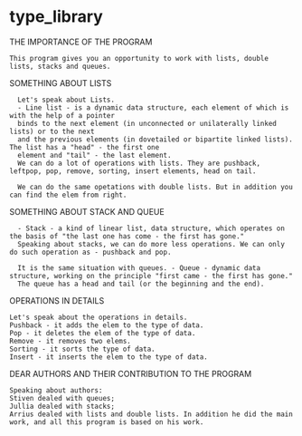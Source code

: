 # type_library

THE IMPORTANCE OF THE PROGRAM
 
    This program gives you an opportunity to work with lists, double lists, stacks and queues.
    
   SOMETHING ABOUT LISTS
   
      Let's speak about Lists.
      - Line list - is a dynamic data structure, each element of which is with the help of a pointer
      binds to the next element (in unconnected or unilaterally linked lists) or to the next
      and the previous elements (in dovetailed or bipartite linked lists). The list has a "head" - the first one
      element and "tail" - the last element.
      We can do a lot of operations with lists. They are pushback, leftpop, pop, remove, sorting, insert elements, head on tail.

      We can do the same opetations with double lists. But in addition you can find the elem from right.

  SOMETHING ABOUT STACK AND QUEUE
  
      - Stack - a kind of linear list, data structure, which operates on the basis of "the last one has come - the first has gone."
      Speaking about stacks, we can do more less operations. We can only do such operation as - pushback and pop.

      It is the same situation with queues. - Queue - dynamic data structure, working on the principle "first came - the first has gone."
      The queue has a head and tail (or the beginning and the end).

OPERATIONS IN DETAILS

    Let's speak about the operations in details.
    Pushback - it adds the elem to the type of data.
    Pop - it deletes the elem of the type of data.
    Remove - it removes two elems.
    Sorting - it sorts the type of data.
    Insert - it inserts the elem to the type of data.

DEAR AUTHORS
     AND THEIR CONTRIBUTION TO THE PROGRAM

    Speaking about authors:
    Stiven dealed with queues;
    Jullia dealed with stacks;
    Arrius dealed with lists and double lists. In addition he did the main work, and all this program is based on his work.

